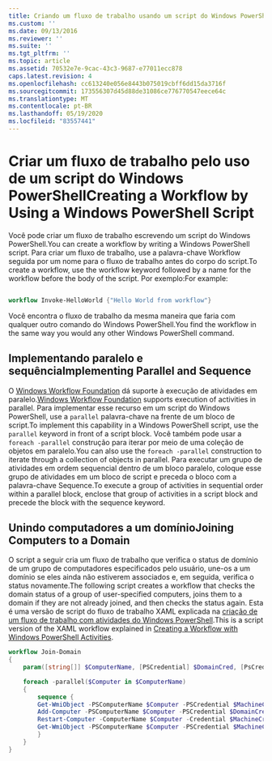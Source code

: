```yaml
---
title: Criando um fluxo de trabalho usando um script do Windows PowerShell | Microsoft Docs
ms.custom: ''
ms.date: 09/13/2016
ms.reviewer: ''
ms.suite: ''
ms.tgt_pltfrm: ''
ms.topic: article
ms.assetid: 70532e7e-9cac-43c3-9687-e77011ecc878
caps.latest.revision: 4
ms.openlocfilehash: cc613240e056e8443b075019cbff6dd15da3716f
ms.sourcegitcommit: 173556307d45d88de31086ce776770547eece64c
ms.translationtype: MT
ms.contentlocale: pt-BR
ms.lasthandoff: 05/19/2020
ms.locfileid: "83557441"
---
```

# <a name="creating-a-workflow-by-using-a-windows-powershell-script"></a><span data-ttu-id="d49c5-102">Criar um fluxo de trabalho pelo uso de um script do Windows PowerShell</span><span class="sxs-lookup"><span data-stu-id="d49c5-102">Creating a Workflow by Using a Windows PowerShell Script</span></span>

<span data-ttu-id="d49c5-103">Você pode criar um fluxo de trabalho escrevendo um script do Windows PowerShell.</span><span class="sxs-lookup"><span data-stu-id="d49c5-103">You can create a workflow by writing a Windows PowerShell script.</span></span> <span data-ttu-id="d49c5-104">Para criar um fluxo de trabalho, use a palavra-chave Workflow seguida por um nome para o fluxo de trabalho antes do corpo do script.</span><span class="sxs-lookup"><span data-stu-id="d49c5-104">To create a workflow, use the workflow keyword followed by a name for the workflow before the body of the script.</span></span> <span data-ttu-id="d49c5-105">Por exemplo:</span><span class="sxs-lookup"><span data-stu-id="d49c5-105">For example:</span></span>

```powershell

workflow Invoke-HelloWorld {"Hello World from workflow"}
```

<span data-ttu-id="d49c5-106">Você encontra o fluxo de trabalho da mesma maneira que faria com qualquer outro comando do Windows PowerShell.</span><span class="sxs-lookup"><span data-stu-id="d49c5-106">You find the workflow in the same way you would any other Windows PowerShell command.</span></span>

## <a name="implementing-parallel-and-sequence"></a><span data-ttu-id="d49c5-107">Implementando paralelo e sequência</span><span class="sxs-lookup"><span data-stu-id="d49c5-107">Implementing Parallel and Sequence</span></span>

<span data-ttu-id="d49c5-108">O [Windows Workflow Foundation](/previous-versions/dotnet/netframework-3.5/ms735967(v=vs.90)) dá suporte à execução de atividades em paralelo.</span><span class="sxs-lookup"><span data-stu-id="d49c5-108">[Windows Workflow Foundation](/previous-versions/dotnet/netframework-3.5/ms735967(v=vs.90)) supports execution of activities in parallel.</span></span> <span data-ttu-id="d49c5-109">Para implementar esse recurso em um script do Windows PowerShell, use a `parallel` palavra-chave na frente de um bloco de script.</span><span class="sxs-lookup"><span data-stu-id="d49c5-109">To implement this capability in a Windows PowerShell script, use the `parallel` keyword in front of a script block.</span></span> <span data-ttu-id="d49c5-110">Você também pode usar a `foreach -parallel` construção para iterar por meio de uma coleção de objetos em paralelo.</span><span class="sxs-lookup"><span data-stu-id="d49c5-110">You can also use the `foreach -parallel` construction to iterate through a collection of objects in parallel.</span></span> <span data-ttu-id="d49c5-111">Para executar um grupo de atividades em ordem sequencial dentro de um bloco paralelo, coloque esse grupo de atividades em um bloco de script e preceda o bloco com a palavra-chave Sequence.</span><span class="sxs-lookup"><span data-stu-id="d49c5-111">To execute a group of activities in sequential order within a parallel block, enclose that group of activities in a script block and precede the block with the sequence keyword.</span></span>

## <a name="joining-computers-to-a-domain"></a><span data-ttu-id="d49c5-112">Unindo computadores a um domínio</span><span class="sxs-lookup"><span data-stu-id="d49c5-112">Joining Computers to a Domain</span></span>

<span data-ttu-id="d49c5-113">O script a seguir cria um fluxo de trabalho que verifica o status de domínio de um grupo de computadores especificados pelo usuário, une-os a um domínio se eles ainda não estiverem associados e, em seguida, verifica o status novamente.</span><span class="sxs-lookup"><span data-stu-id="d49c5-113">The following script creates a workflow that checks the domain status of a group of user-specified computers, joins them to a domain if they are not already joined, and then checks the status again.</span></span>
<span data-ttu-id="d49c5-114">Esta é uma versão de script do fluxo de trabalho XAML explicada na [criação de um fluxo de trabalho com atividades do Windows PowerShell](./creating-a-workflow-with-windows-powershell-activities.md).</span><span class="sxs-lookup"><span data-stu-id="d49c5-114">This is a script version of the XAML workflow explained in [Creating a Workflow with Windows PowerShell Activities](./creating-a-workflow-with-windows-powershell-activities.md).</span></span>

```powershell
workflow Join-Domain
{
    param([string[]] $ComputerName, [PSCredential] $DomainCred, [PsCredential] $MachineCred)

    foreach -parallel($Computer in $ComputerName)
    {
        sequence {
        Get-WmiObject -PSComputerName $Computer -PSCredential $MachineCred
        Add-Computer -PSComputerName $Computer -PSCredential $DomainCred
        Restart-Computer -ComputerName $Computer -Credential $MachineCred -For PowerShell -Force -Wait -PSComputerName ""
        Get-WmiObject -PSComputerName $Computer -PSCredential $MachineCred
        }
    }
}
```
